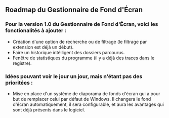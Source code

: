 ﻿ ## Roadmap du Gestionnaire de Fond d'Écran

### Pour la version 1.0 du Gestionnaire de Fond d'Écran, voici les fonctionalités à ajouter :
 - Création d'une option de recherche ou de filtrage (le filtrage par extension est déjà un début).
 - Faire un historique intélligent des dossiers parcourus.
 - Fenêtre de statistiques du programme (il y a déjà des traces dans le registre).
 
### Idées pouvant voir le jour un jour, mais n'étant pas des prioritées :
 - Mise en place d'un système de diaporama de fonds d'écran qui a pour but de remplacer celui par défaut de Windows. Il changera le fond d'écran automatiquement, il sera configurable, et aura les avantages qui sont déjà présents dans le logiciel.
